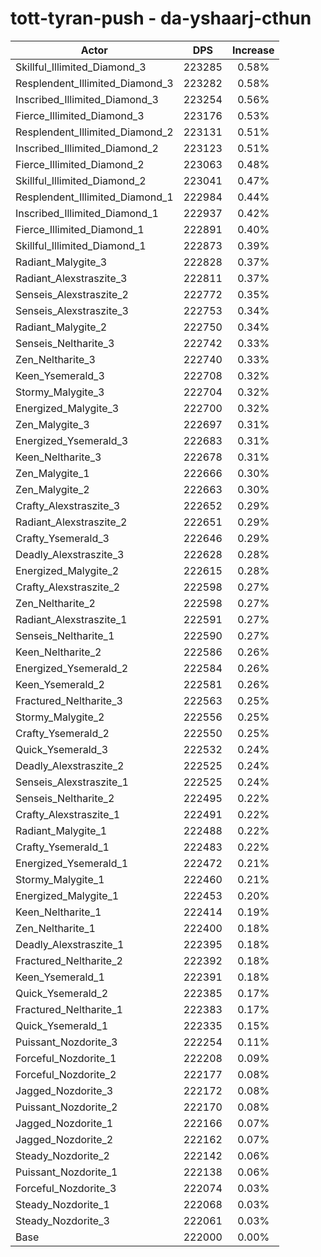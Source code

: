 # tott-tyran-push - da-yshaarj-cthun
| Actor | DPS | Increase |
|---|:---:|:---:|
|Skillful_Illimited_Diamond_3|223285|0.58%|
|Resplendent_Illimited_Diamond_3|223282|0.58%|
|Inscribed_Illimited_Diamond_3|223254|0.56%|
|Fierce_Illimited_Diamond_3|223176|0.53%|
|Resplendent_Illimited_Diamond_2|223131|0.51%|
|Inscribed_Illimited_Diamond_2|223123|0.51%|
|Fierce_Illimited_Diamond_2|223063|0.48%|
|Skillful_Illimited_Diamond_2|223041|0.47%|
|Resplendent_Illimited_Diamond_1|222984|0.44%|
|Inscribed_Illimited_Diamond_1|222937|0.42%|
|Fierce_Illimited_Diamond_1|222891|0.40%|
|Skillful_Illimited_Diamond_1|222873|0.39%|
|Radiant_Malygite_3|222828|0.37%|
|Radiant_Alexstraszite_3|222811|0.37%|
|Senseis_Alexstraszite_2|222772|0.35%|
|Senseis_Alexstraszite_3|222753|0.34%|
|Radiant_Malygite_2|222750|0.34%|
|Senseis_Neltharite_3|222742|0.33%|
|Zen_Neltharite_3|222740|0.33%|
|Keen_Ysemerald_3|222708|0.32%|
|Stormy_Malygite_3|222704|0.32%|
|Energized_Malygite_3|222700|0.32%|
|Zen_Malygite_3|222697|0.31%|
|Energized_Ysemerald_3|222683|0.31%|
|Keen_Neltharite_3|222678|0.31%|
|Zen_Malygite_1|222666|0.30%|
|Zen_Malygite_2|222663|0.30%|
|Crafty_Alexstraszite_3|222652|0.29%|
|Radiant_Alexstraszite_2|222651|0.29%|
|Crafty_Ysemerald_3|222646|0.29%|
|Deadly_Alexstraszite_3|222628|0.28%|
|Energized_Malygite_2|222615|0.28%|
|Crafty_Alexstraszite_2|222598|0.27%|
|Zen_Neltharite_2|222598|0.27%|
|Radiant_Alexstraszite_1|222591|0.27%|
|Senseis_Neltharite_1|222590|0.27%|
|Keen_Neltharite_2|222586|0.26%|
|Energized_Ysemerald_2|222584|0.26%|
|Keen_Ysemerald_2|222581|0.26%|
|Fractured_Neltharite_3|222563|0.25%|
|Stormy_Malygite_2|222556|0.25%|
|Crafty_Ysemerald_2|222550|0.25%|
|Quick_Ysemerald_3|222532|0.24%|
|Deadly_Alexstraszite_2|222525|0.24%|
|Senseis_Alexstraszite_1|222525|0.24%|
|Senseis_Neltharite_2|222495|0.22%|
|Crafty_Alexstraszite_1|222491|0.22%|
|Radiant_Malygite_1|222488|0.22%|
|Crafty_Ysemerald_1|222483|0.22%|
|Energized_Ysemerald_1|222472|0.21%|
|Stormy_Malygite_1|222460|0.21%|
|Energized_Malygite_1|222453|0.20%|
|Keen_Neltharite_1|222414|0.19%|
|Zen_Neltharite_1|222400|0.18%|
|Deadly_Alexstraszite_1|222395|0.18%|
|Fractured_Neltharite_2|222392|0.18%|
|Keen_Ysemerald_1|222391|0.18%|
|Quick_Ysemerald_2|222385|0.17%|
|Fractured_Neltharite_1|222383|0.17%|
|Quick_Ysemerald_1|222335|0.15%|
|Puissant_Nozdorite_3|222254|0.11%|
|Forceful_Nozdorite_1|222208|0.09%|
|Forceful_Nozdorite_2|222177|0.08%|
|Jagged_Nozdorite_3|222172|0.08%|
|Puissant_Nozdorite_2|222170|0.08%|
|Jagged_Nozdorite_1|222166|0.07%|
|Jagged_Nozdorite_2|222162|0.07%|
|Steady_Nozdorite_2|222142|0.06%|
|Puissant_Nozdorite_1|222138|0.06%|
|Forceful_Nozdorite_3|222074|0.03%|
|Steady_Nozdorite_1|222068|0.03%|
|Steady_Nozdorite_3|222061|0.03%|
|Base|222000|0.00%|
